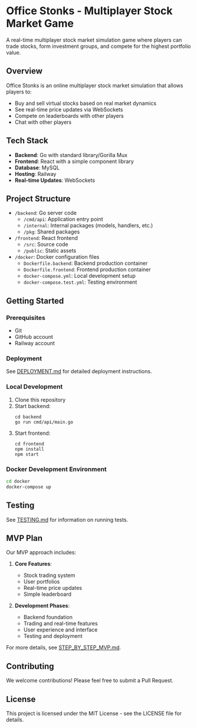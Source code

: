 # Office Stonks - Multiplayer Stock Market Game

A real-time multiplayer stock market simulation game where players can trade stocks, form investment groups, and compete for the highest portfolio value.

## Overview

Office Stonks is an online multiplayer stock market simulation that allows players to:
- Buy and sell virtual stocks based on real market dynamics
- See real-time price updates via WebSockets
- Compete on leaderboards with other players
- Chat with other players

## Tech Stack

- **Backend**: Go with standard library/Gorilla Mux
- **Frontend**: React with a simple component library
- **Database**: MySQL
- **Hosting**: Railway
- **Real-time Updates**: WebSockets

## Project Structure

- `/backend`: Go server code
  - `/cmd/api`: Application entry point
  - `/internal`: Internal packages (models, handlers, etc.)
  - `/pkg`: Shared packages
- `/frontend`: React frontend
  - `/src`: Source code
  - `/public`: Static assets
- `/docker`: Docker configuration files
  - `Dockerfile.backend`: Backend production container
  - `Dockerfile.frontend`: Frontend production container
  - `docker-compose.yml`: Local development setup
  - `docker-compose.test.yml`: Testing environment

## Getting Started

### Prerequisites
- Git
- GitHub account
- Railway account

### Deployment
See [DEPLOYMENT.md](DEPLOYMENT.md) for detailed deployment instructions.

### Local Development

1. Clone this repository
2. Start backend:
   ```
   cd backend
   go run cmd/api/main.go
   ```
3. Start frontend:
   ```
   cd frontend
   npm install
   npm start
   ```

### Docker Development Environment
```bash
cd docker
docker-compose up
```

## Testing

See [TESTING.md](TESTING.md) for information on running tests.

## MVP Plan

Our MVP approach includes:

1. **Core Features**:
   - Stock trading system
   - User portfolios
   - Real-time price updates
   - Simple leaderboard

2. **Development Phases**:
   - Backend foundation
   - Trading and real-time features
   - User experience and interface
   - Testing and deployment

For more details, see [STEP_BY_STEP_MVP.md](STEP_BY_STEP_MVP.md).

## Contributing

We welcome contributions! Please feel free to submit a Pull Request.

## License

This project is licensed under the MIT License - see the LICENSE file for details.